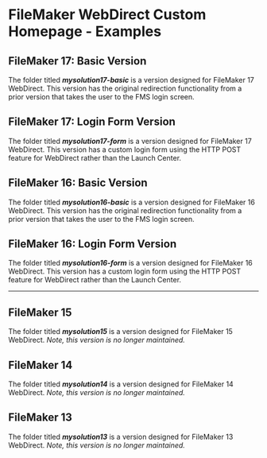 # FileMaker WebDirect Custom Homepage - Examples #

## FileMaker 17: Basic Version ##
The folder titled __*mysolution17-basic*__ is a version designed for FileMaker 17 WebDirect. This version has the original redirection functionality from a prior version that takes the user to the FMS login screen.

## FileMaker 17: Login Form Version ##
The folder titled __*mysolution17-form*__ is a version designed for FileMaker 17 WebDirect. This version has a custom login form using the HTTP POST feature for WebDirect rather than the Launch Center.

## FileMaker 16: Basic Version ##
The folder titled __*mysolution16-basic*__ is a version designed for FileMaker 16 WebDirect. This version has the original redirection functionality from a prior version that takes the user to the FMS login screen.

## FileMaker 16: Login Form Version ##
The folder titled __*mysolution16-form*__ is a version designed for FileMaker 16 WebDirect. This version has a custom login form using the HTTP POST feature for WebDirect rather than the Launch Center.

---

## FileMaker 15 ##
The folder titled __*mysolution15*__ is a version designed for FileMaker 15 WebDirect. *Note, this version is no longer maintained.*

## FileMaker 14 ##
The folder titled __*mysolution14*__ is a version designed for FileMaker 14 WebDirect. *Note, this version is no longer maintained.*

## FileMaker 13 ##
The folder titled __*mysolution13*__ is a version designed for FileMaker 13 WebDirect. *Note, this version is no longer maintained.*